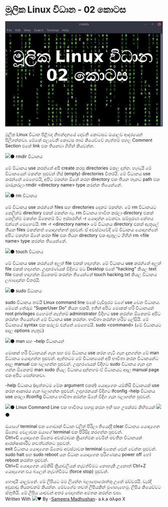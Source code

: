 # මූලික Linux විධාන - 02 කොටස

![](.gitbook/assets/image%20%281%29.png)

 මූලික Linux විධාන පිළිබද නිබන්දනයේ දෙවනි කොටසට ඔයාලව ආදරයෙන් පිලිගන්නවා. මේකේ පලවෙනි කොටස තාම කියෙව්වේ නැත්තම් පහල Comment Section එකේ link එක තියනවා ගිහින් කියවන්න.

 ![](https://static.xx.fbcdn.net/images/emoji.php/v9/f95/1.5/16/26ab.png)⚫ rmdir විධානය

 මේ විධානය use කරන්නේ අපි create කරපු directories මකල දන්න. හැබැයි මේ විධානයෙන් මකන්න පුළුවන් හිස් \(empty\) directories විතරයි. මේ විධානය use කරන්නේ මෙහෙමයි, අපිට මකන්න ඕනේ කරන directory එක තියන තැනට path එක මාරුකරලා rmdir &lt;directory name&gt; type කරන්න තියෙන්නේ.

 ![](https://static.xx.fbcdn.net/images/emoji.php/v9/f95/1.5/16/26ab.png)⚫ rm විධානය

 මේ විධානය use කරන්නේ files සහ directories දෙකම මකන්න. මේ rm විධානයට කෙලින්ම directory එකක් මකන්න බෑ. rm විධානය භාවිත කරලා directory එකක් කෙලින්ම මකන්න ඕනෙනම් ඊට ඉස්සරහින් -r යොදන්න වෙනවා. සම්පුරණ කේතය එන්නේ මෙහෙමයි. rm -r &lt;directory name&gt; මේ විධානය directory එකක් ඇතුලේ තියන files මකන්නත් යොදාගන්නත් පුළුවන්. ඒ අවස්ථාවේදී මේ විධානය යොදාගන්නේ අපිට මකන්න ඕනේ කරන file එක තියන directory එක ඇතුලට ගිහින් rm &lt;file name&gt; type කරන්න තියෙන්නේ.

 ![](https://static.xx.fbcdn.net/images/emoji.php/v9/f95/1.5/16/26ab.png)⚫ touch විධානය

 මේ විධානය use කරන්නේ අලුත් file එකක් හදාගන්න. මේ විධානය use කරන්නේ අලුත් file එකක් හදාගන්න. උදාහරණයක් විදිහට මට Desktop එකේ "hacking" කියල text file එකක් හදාගන්න ඕනෙනම් කරන්න තියෙන්නේ touch hacking.txt කියල විධානය ලබාදෙන්න විතරයි.

 ![](https://static.xx.fbcdn.net/images/emoji.php/v9/f95/1.5/16/26ab.png)⚫ sudo විධානය

 sudo විධානය තමයි Linux command line එකේ වැඩිපුරම වගේ use වෙන විධානය. මේකේ තේරුම “SuperUser Do” කියන එකයි. ඉතින් අපිට මොකක් හරි විධානයක් root privileges එහෙමත් නැත්තම් administrator විදිහට use කරන්න ඕනෙනම් අපිට කරන්න තියෙන්නේ මේ විධානය use කරන්න. භාවිතා කරන්න හරිම ලේසියි. මේ විධානයේ syntax එක සරලව එන්නේ මෙහෙමයි. sudo &lt;command&gt; \(මේ විධානයට අදාල options නැතුව\)

 ![](https://static.xx.fbcdn.net/images/emoji.php/v9/f95/1.5/16/26ab.png)⚫ man සහ –help විධානයන්

 මොකක් හරි විධානයක් ගැන සහ එම විධානය use කරන හැටි ගැන දැනගන්න මේ man විධානය යොදාගන්න පුළුවන්. ඇත්තටම මේ විධානයෙන් අපි භාවිතා කරන විධානයන්ට අදාල manual එක බලාගන්න පුළුවන්. උදාහරණයක් විදිහට sudo විධානය ගැන දන ගන්න ඕනෙනම් man sudo කියල විධානය දුන්නහම ඒ විධානයට අදාල manual page එක අපිට පෙන්නනවා.

 -help විධානය \(ඇත්තටම මේක argument එකක්\) යොදාගෙන යම්කිසි විධානයක් use කරන ආකාරය ගැන බලාගන්න පුළුවන්. උදාහරනයක් විදිහට ifconfig -help විධානය use කරලා ifconfig විධානය භාවිතා කරන්න ඕනේ විදිහ ගැන බලාගන්න පුළුවන්.

 ![](https://static.xx.fbcdn.net/images/emoji.php/v9/f95/1.5/16/26ab.png)⚫ Linux Command Line එක භාවිතය පහසු කරන ඉඟි සහ උපක්රම කිහිපයක් ![](https://static.xx.fbcdn.net/images/emoji.php/v9/f95/1.5/16/26ab.png)⚫

 ඔයාගේ terminal එක ගොඩාක් විධාන වලින් පිරිලා තියෙද්දී clear විධානය යොදාගෙන ඕනෙම වෙලාවක ඔයාගේ terminal එක පිරිසිදු කරගන්න පුළුවන්.  
 Ctrl+C යොදාගෙන ඕනෙම අවස්ථාවක ක්‍රියාත්මක වෙමින් පවතින විධානයක් ආරක්ෂාකාරීව නවත්වන්නට පුළුවන්.  
 exit විධානය යොදාගෙන ඕනෙම අවස්ථාවක terminal එකෙන් ඓන් වෙන්න පුළුවන්.  
 sudo halt සහ sudo reboot යන විධාන යොදාගෙන පරිගණකය power off හෝ reboot කරන්න පුළුවන්.  
 Ctrl+C යොදාගෙන යම්කිසි ක්‍රියාවලියක් නැවත්වීමට නොහැකි උනොත් Ctrl+Z යොදාගෙන එය බලෙන් නැවත්වීමට \(force stop\) පුළුවන්.

 හොදයි යාලුවනේ. මේ ලිපියට මම ලියන්න බලාපොරොත්තු උනේ ඔච්චරයි. වැරදි අඩුපාඩු තියනවනම් කියන්න. මේවගේම තවත් ලිපියකින් මුණගැහෙමු. ලිපිය කියෙව්වට ස්තුතියි. මේ ලිපිය යාළුවන් අතර බෙදාගන්න අමතක කරන්න එපා.  
 Written With ![](https://static.xx.fbcdn.net/images/emoji.php/v9/ff3/1.5/16/2764.png)❤️ By -[Sameera Madhushan](https://www.facebook.com/sameera.madushan.1422409?fref=mentions&__xts__%5B0%5D=68.ARCuDq_qG7jin5vJlzQh405-28eA6kjZHitPIhz-LNzhz4gl2denBR23HrtoinevEsOuy8BBdczbUvhxhGCaYgUHf25KjEu17t6jYYIuAcy4FolCXuS3E9PMCC7Qi_4wrXb4-dLEfjBI4YD1wNruTtm3MprpYMySCiDwnzQEkh7coaPUT_9L&__tn__=KH-R)- a.k.a άλφα Χ

